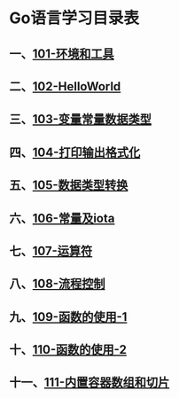 # Go语言学习目录表

## 一、[101-环境和工具](101-环境和工具/Readme.md)

## 二、[102-HelloWorld](102-HelloWorld/Readme.md)

## 三、[103-变量常量数据类型](103-变量常量数据类型/Readme.md)

## 四、[104-打印输出格式化](104-打印输出格式化/Readme.md)

## 五、[105-数据类型转换](105-数据类型转换/Readme.md)

## 六、[106-常量及iota](106-常量及iota/Readme.md)

## 七、[107-运算符](107-运算符/Readme.md)

## 八、[108-流程控制](108-流程控制/Readme.md)

## 九、[109-函数的使用-1](109-函数的使用-1/Readme.md)

## 十、[110-函数的使用-2](110-函数的使用-2/Readme.md)

## 十一、[111-内置容器数组和切片](111-内置容器数组和切片/Readme.md)